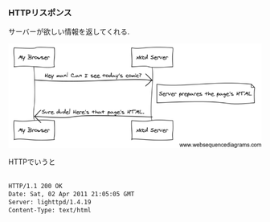 ###  HTTPリスポンス

サーバーが欲しい情報を返してくれる.

![http-protocol](img/http-request-response.png)

HTTPでいうと

<pre><code>
HTTP/1.1 200 OK
Date: Sat, 02 Apr 2011 21:05:05 GMT
Server: lighttpd/1.4.19
Content-Type: text/html

<html>
  <!-- ... HTML for the xkcd comic -->
</html>
</code></pre>

